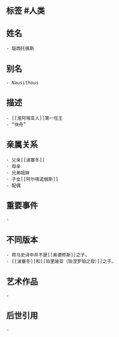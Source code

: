 ## 标签  #人类
## 姓名
	- 瑙西托俄斯
## 别名
	- Nausithous
## 描述
	- [[淮阿喀亚人]]第一任王
	- “快舟”
## 亲属关系
	- 父亲[[波塞冬]]
	- 母亲
	- 兄弟姐妹
	- 子女[[阿尔喀诺俄斯]]
	- 配偶
## 重要事件
	-
## 不同版本
	- 荷马史诗中并不是[[奥德修斯]]之子。
	- [[波塞冬]]和[[珀里玻亚（珀涅罗珀之母）]]之子。
## 艺术作品
	-
## 后世引用
	-
